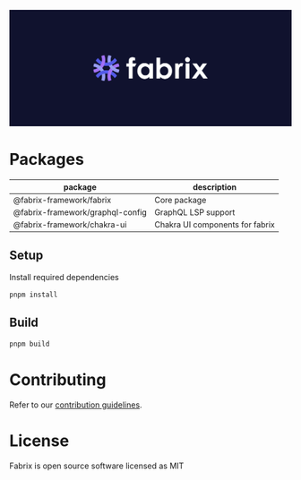 ![cover](./assets/cover.png)

# Packages

| package                           | description                     |
| --------------------------------- | --------------------------------|
| @fabrix-framework/fabrix          | Core package                    |
| @fabrix-framework/graphql-config  | GraphQL LSP support             |
| @fabrix-framework/chakra-ui       | Chakra UI components for fabrix |

## Setup 

Install required dependencies

```bash
pnpm install
```

## Build

```bash
pnpm build
```

# Contributing

Refer to our [contribution guidelines](./CONTRIBUTING.md).

# License

Fabrix is open source software licensed as MIT
